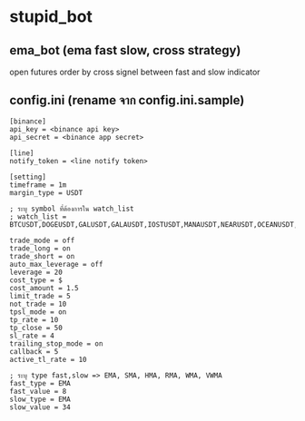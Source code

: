 # stupid_bot

## ema_bot (ema fast slow, cross strategy)

open futures order by cross signel between fast and slow indicator

## config.ini (rename จาก config.ini.sample)

    [binance]
    api_key = <binance api key>
    api_secret = <binance app secret>

    [line]
    notify_token = <line notify token>

    [setting]
    timeframe = 1m
    margin_type = USDT

    ; ระบุ symbol ที่ต้องการใน watch_list
    ; watch_list = BTCUSDT,DOGEUSDT,GALUSDT,GALAUSDT,IOSTUSDT,MANAUSDT,NEARUSDT,OCEANUSDT,XLMUSDT,XRPUSDT

    trade_mode = off
    trade_long = on
    trade_short = on
    auto_max_leverage = off
    leverage = 20
    cost_type = $
    cost_amount = 1.5
    limit_trade = 5
    not_trade = 10
    tpsl_mode = on
    tp_rate = 10
    tp_close = 50
    sl_rate = 4
    trailing_stop_mode = on
    callback = 5
    active_tl_rate = 10

    ; ระบุ type fast,slow => EMA, SMA, HMA, RMA, WMA, VWMA
    fast_type = EMA
    fast_value = 8
    slow_type = EMA
    slow_value = 34